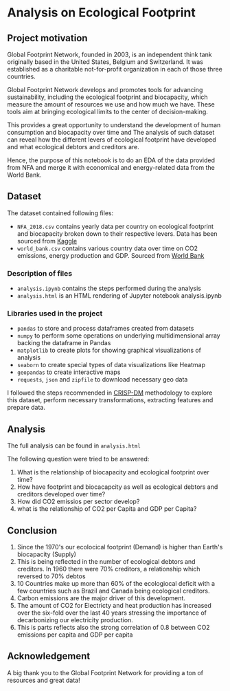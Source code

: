 # Analysis on Ecological Footprint

## Project motivation
Global Footprint Network, founded in 2003, is an independent think tank originally based in the United States, Belgium and Switzerland. It was established as a charitable not-for-profit organization in each of those three countries.

Global Footprint Network develops and promotes tools for advancing sustainability, including the ecological footprint and biocapacity, which measure the amount of resources we use and how much we have. These tools aim at bringing ecological limits to the center of decision-making.

This provides a great opportunity to understand the development of human consumption and biocapacity over time and 
The analysis of such dataset can reveal how the different levers of ecological footprint have developed and what ecological debtors and creditors are.

Hence, the purpose of this notebook is to do an EDA of the data provided from NFA and merge it with economical and energy-related data from the World Bank.

## Dataset
The dataset contained following files:
* `NFA_2018.csv` contains yearly data per country on ecological footprint and biocapacity broken down to their respective levers. Data has been sourced from [Kaggle](https://www.kaggle.com/footprintnetwork/national-footprint-accounts-2018)
* `world_bank.csv` contains various country data over time on CO2 emissions, energy production and GDP. Sourced from [World Bank](https://data.worldbank.org/)

### Description of files
- `analysis.ipynb` contains the steps performed during the analysis
- `analysis.html` is an HTML rendering of Jupyter notebook analysis.ipynb


### Libraries used in the project
- `pandas` to store and process dataframes created from datasets
- `numpy` to perform some operations on underlying multidimensional array backing the dataframe in Pandas
- `matplotlib` to create plots for showing graphical visualizations of analysis
- `seaborn` to create special types of data visualizations like Heatmap
- `geopandas` to create interactive maps
- `requests`, `json` and `zipfile` to download necessary geo data

I followed the steps recommended in [CRISP-DM](https://en.wikipedia.org/wiki/Cross-industry_standard_process_for_data_mining) methodology to explore this dataset, perform necessary transformations, extracting features and prepare data.


## Analysis

The full analysis can be found in `analysis.html`

The following question were tried to be answered:

1. What is the relationship of biocapacity and ecological footprint over time?
2. How have footprint and biocacapcity as well as ecological debtors and creditors developed over time?
3. How did CO2 emissios per sector develop?
4. what is the relationship of CO2 per Capita and GDP per Capita?

## Conclusion

1. Since the 1970's our ecolocical footprint (Demand) is higher than Earth's biocapacity (Supply)
2. This is being reflected in the number of ecological debtors and creditors. In 1960 there were 70% creditors, a relationship which reversed to 70% debtos
3. 10 Countries make up more than 60% of the ecologiocal deficit with a few countries such as Brazil and Canada being ecological creditors.
4. Carbon emissions are the major driver of this development.
5. The amount of CO2 for Electricty and heat production has increased over the six-fold over the last 40 years stressing the importance of decarbonizing our electricity production.
6. This is parts reflects also the strong correlation of 0.8 between CO2 emissions per capita and GDP per capita 

## Acknowledgement

A big thank you to the Global Footprint Network for providing a ton of resources and great data!
